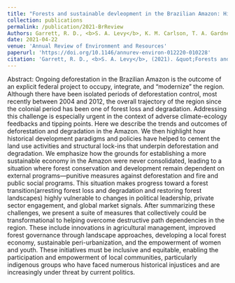```yaml
---
title: "Forests and sustainable devleopment in the Brazilian Amazon: History, trends and future prospects"
collection: publications
permalink: /publication/2021-BrReview
Authors: Garrett, R. D., <b>S. A. Levy</b>, K. M. Carlson, T. A. Gardner, J. Godar, J. Clapp, P. Dauvergne, et al'
date: 2021-04-22
venue: 'Annual Review of Environment and Resources'
paperurl: 'https://doi.org/10.1146/annurev-environ-012220-010228'
citation: 'Garrett, R. D., <b>S. A. Levy</b>, (2021). &quot;Forests and sustainable devleopment in the Brazilian Amazon: History, trends and future prospects.&quot; <i>Annual Review of Environment and Resources</i>. 46:1.'
---
```

Abstract: Ongoing deforestation in the Brazilian Amazon is the outcome of an explicit federal project to occupy, integrate, and “modernize” the region. Although there have been isolated periods of deforestation control, most recently between 2004 and 2012, the overall trajectory of the region since the colonial period has been one of forest loss and degradation. Addressing this challenge is especially urgent in the context of adverse climate-ecology feedbacks and tipping points. Here we describe the trends and outcomes of deforestation and degradation in the Amazon. We then highlight how historical development paradigms and policies have helped to cement the land use activities and structural lock-ins that underpin deforestation and degradation. We emphasize how the grounds for establishing a more sustainable economy in the Amazon were never consolidated, leading to a situation where forest conservation and development remain dependent on external programs—punitive measures against deforestation and fire and public social programs. This situation makes progress toward a forest transition(arresting forest loss and degradation and restoring forest landscapes) highly vulnerable to changes in political leadership, private sector engagement, and global market signals. After summarizing these challenges, we present a suite of measures that collectively could be transformational to helping overcome destructive path dependencies in the region. These include innovations in agricultural management, improved forest governance through landscape approaches, developing a local forest economy, sustainable peri-urbanization, and the empowerment of women and youth. These initiatives must be inclusive and equitable, enabling the participation and empowerment of local communities, particularly indigenous groups who have faced numerous historical injustices and are increasingly under threat by current politics.
